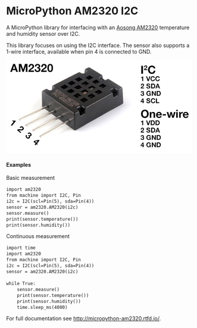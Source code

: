 # MicroPython AM2320 I2C

A MicroPython library for interfacing with an [Aosong AM2320](http://www.aosong.com/cn/products/details.asp?id=152) temperature and humidity sensor over I2C.

This library focuses on using the I2C interface. The sensor also supports a 1-wire interface, available when pin 4 is connected to GND.

![demo](docs/AM2320.jpg)

#### Examples

Basic measurement

```
import am2320
from machine import I2C, Pin
i2c = I2C(scl=Pin(5), sda=Pin(4))
sensor = am2320.AM2320(i2c)
sensor.measure()
print(sensor.temperature())
print(sensor.humidity())
```

Continuous measurement

```
import time
import am2320
from machine import I2C, Pin
i2c = I2C(scl=Pin(5), sda=Pin(4))
sensor = am2320.AM2320(i2c)

while True:
	sensor.measure()
	print(sensor.temperature())
	print(sensor.humidity())
	time.sleep_ms(4000)
```

For full documentation see http://micropython-am2320.rtfd.io/.
